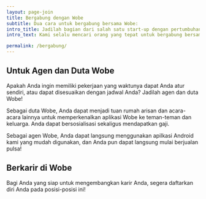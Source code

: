 ```yaml
---
layout: page-join
title: Bergabung dengan Wobe
subtitle: Dua cara untuk bergabung bersama Wobe:
intro_title: Jadilah bagian dari salah satu start-up dengan pertumbuhan tercepat di Indonesia!
intro_text: Kami selalu mencari orang yang tepat untuk bergabung bersama kami. Anda dapat bergabung sebagai agen, Duta Wobe, ataupun sebagai karyawan.  Apapun posisinya, petualangan bersama kami pasti seru dan Anda pasti bisa belajar banyak sekali bersama kami!

permalink: /bergabung/
---
```


## Untuk Agen dan Duta Wobe
Apakah Anda ingin memiliki pekerjaan yang waktunya dapat Anda atur sendiri, atau dapat disesuaikan dengan jadwal Anda? Jadilah agen dan duta Wobe!

Sebagai duta Wobe, Anda dapat menjadi tuan rumah arisan dan acara-acara lainnya untuk memperkenalkan aplikasi Wobe ke teman-teman dan keluarga. Anda dapat bersosialisasi sekaligus mendapatkan gaji.

Sebagai agen Wobe, Anda dapat langsung menggunakan apilkasi Android kami yang mudah digunakan, dan Anda pun dapat langsung mulai berjualan pulsa!

## Berkarir di Wobe
Bagi Anda yang siap untuk mengembangkan karir Anda, segera daftarkan diri Anda pada posisi-posisi ini!
